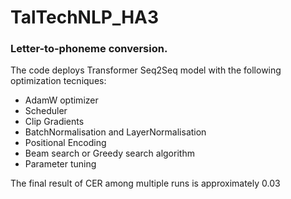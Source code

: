 # TalTechNLP_HA3

### Letter-to-phoneme conversion.

The code deploys Transformer Seq2Seq model with the following optimization tecniques:
- AdamW optimizer
- Scheduler
- Clip Gradients
- BatchNormalisation and LayerNormalisation
- Positional Encoding
- Beam search or Greedy search algorithm
- Parameter tuning

The final result of CER among multiple runs is approximately 0.03